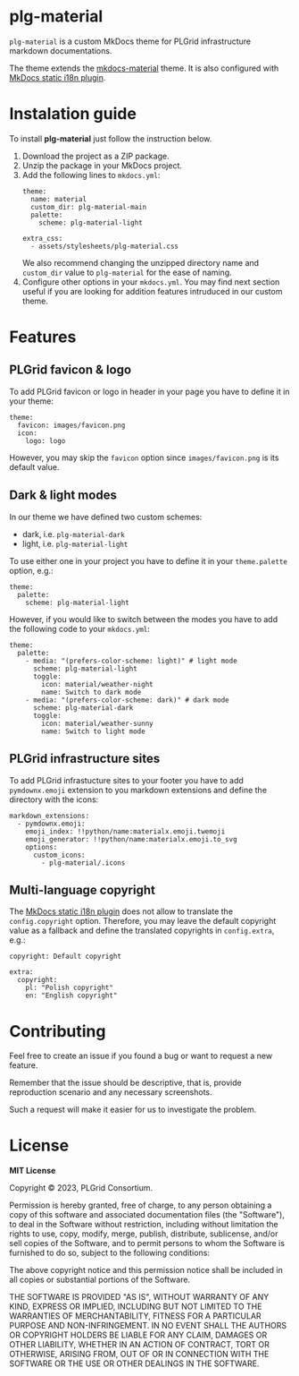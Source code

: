 # **plg-material**
`plg-material` is a custom MkDocs theme for PLGrid infrastructure markdown documentations.

The theme extends the [mkdocs-material](https://github.com/squidfunk/mkdocs-material) theme. It is also configured with [MkDocs static i18n plugin](https://github.com/ultrabug/mkdocs-static-i18n).

# **Instalation guide**
To install **plg-material** just follow the instruction below.

1. Download the project as a ZIP package.
2. Unzip the package in your MkDocs project.
3. Add the following lines to `mkdocs.yml`:
    ```
    theme:
      name: material
      custom_dir: plg-material-main
      palette:
        scheme: plg-material-light

    extra_css:
      - assets/stylesheets/plg-material.css
    ```
    We also recommend changing the unzipped directory name and `custom_dir` value to `plg-material` for the ease of naming.
4. Configure other options in your `mkdocs.yml`. You may find next section useful if you are looking for addition features intruduced in our custom theme.

# **Features**
## **PLGrid favicon & logo**
To add PLGrid favicon or logo in header in your page you have to define it in your theme:
```
theme:
  favicon: images/favicon.png
  icon:
    logo: logo
```
However, you may skip the `favicon` option since `images/favicon.png` is its default value.

## **Dark & light modes**
In our theme we have defined two custom schemes:
- dark, i.e. `plg-material-dark`
- light, i.e. `plg-material-light`

To use either one in your project you have to define it in your `theme.palette` option, e.g.:
```
theme:
  palette: 
    scheme: plg-material-light
```
However, if you would like to switch between the modes you have to add the following code to your `mkdocs.yml`:
```
theme:
  palette:
    - media: "(prefers-color-scheme: light)" # light mode
      scheme: plg-material-light
      toggle:
        icon: material/weather-night
        name: Switch to dark mode
    - media: "(prefers-color-scheme: dark)" # dark mode
      scheme: plg-material-dark
      toggle:
        icon: material/weather-sunny
        name: Switch to light mode
```

## **PLGrid infrastructure sites**
To add PLGrid infrastucture sites to your footer you have to add `pymdownx.emoji` extension to you markdown extensions and define the directory with the icons:
```
markdown_extensions:
  - pymdownx.emoji:
    emoji_index: !!python/name:materialx.emoji.twemoji
    emoji_generator: !!python/name:materialx.emoji.to_svg
    options:
      custom_icons:
        - plg-material/.icons
```

## **Multi-language copyright**
The [MkDocs static i18n plugin](https://github.com/ultrabug/mkdocs-static-i18n) does not allow to translate the `config.copyright` option. Therefore, you may leave the default copyright value as a fallback and define the translated copyrights in `config.extra`, e.g.:
```
copyright: Default copyright

extra:
  copyright:
    pl: "Polish copyright"
    en: "English copyright"
```

# **Contributing**
Feel free to create an issue if you found a bug or want to request a new feature.

Remember that the issue should be descriptive, that is, provide reproduction scenario and any necessary screenshots.

Such a request will make it easier for us to investigate the problem.

# **License**
**MIT License**

Copyright © 2023, PLGrid Consortium.

Permission is hereby granted, free of charge, to any person obtaining a copy of this software and associated documentation files (the "Software"), to deal in the Software without restriction, including without limitation the rights to use, copy, modify, merge, publish, distribute, sublicense, and/or sell copies of the Software, and to permit persons to whom the Software is furnished to do so, subject to the following conditions:

The above copyright notice and this permission notice shall be included in all copies or substantial portions of the Software.

THE SOFTWARE IS PROVIDED "AS IS", WITHOUT WARRANTY OF ANY KIND, EXPRESS OR IMPLIED, INCLUDING BUT NOT LIMITED TO THE WARRANTIES OF MERCHANTABILITY, FITNESS FOR A PARTICULAR PURPOSE AND NON-INFRINGEMENT. IN NO EVENT SHALL THE AUTHORS OR COPYRIGHT HOLDERS BE LIABLE FOR ANY CLAIM, DAMAGES OR OTHER LIABILITY, WHETHER IN AN ACTION OF CONTRACT, TORT OR OTHERWISE, ARISING FROM, OUT OF OR IN CONNECTION WITH THE SOFTWARE OR THE USE OR OTHER DEALINGS IN THE SOFTWARE.